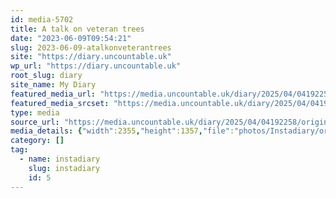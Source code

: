 ```yaml
---
id: media-5702
title: A talk on veteran trees
date: "2023-06-09T09:54:21"
slug: 2023-06-09-atalkonveterantrees
site: "https://diary.uncountable.uk"
wp_url: "https://diary.uncountable.uk"
root_slug: diary
site_name: My Diary
featured_media_url: "https://media.uncountable.uk/diary/2025/04/04192258/original_a5a2d3a4-f0c8-409c-a368-6284b1789faf_I%281%29.webp"
featured_media_srcset: "https://media.uncountable.uk/diary/2025/04/04192258/original_a5a2d3a4-f0c8-409c-a368-6284b1789faf_I%281%29-300x173.webp 300w, https://media.uncountable.uk/diary/2025/04/04192258/original_a5a2d3a4-f0c8-409c-a368-6284b1789faf_I%281%29-1024x590.webp 1024w, https://media.uncountable.uk/diary/2025/04/04192258/original_a5a2d3a4-f0c8-409c-a368-6284b1789faf_I%281%29-150x150.webp 150w, https://media.uncountable.uk/diary/2025/04/04192258/original_a5a2d3a4-f0c8-409c-a368-6284b1789faf_I%281%29-640x369.webp 640w, https://media.uncountable.uk/diary/2025/04/04192258/original_a5a2d3a4-f0c8-409c-a368-6284b1789faf_I%281%29.webp 2355w"
type: media
source_url: "https://media.uncountable.uk/diary/2025/04/04192258/original_a5a2d3a4-f0c8-409c-a368-6284b1789faf_I%281%29.webp"
media_details: {"width":2355,"height":1357,"file":"photos/Instadiary/original_a5a2d3a4-f0c8-409c-a368-6284b1789faf_I(1).webp","filesize":176642,"sizes":{"medium":{"file":"original_a5a2d3a4-f0c8-409c-a368-6284b1789faf_I(1)-300x173.webp","width":300,"height":173,"filesize":11062,"mime_type":"image/webp","source_url":"https://media.uncountable.uk/diary/2025/04/04192258/original_a5a2d3a4-f0c8-409c-a368-6284b1789faf_I%281%29-300x173.webp"},"large":{"file":"original_a5a2d3a4-f0c8-409c-a368-6284b1789faf_I(1)-1024x590.webp","width":1024,"height":590,"filesize":72154,"mime_type":"image/webp","source_url":"https://media.uncountable.uk/diary/2025/04/04192258/original_a5a2d3a4-f0c8-409c-a368-6284b1789faf_I%281%29-1024x590.webp"},"thumbnail":{"file":"original_a5a2d3a4-f0c8-409c-a368-6284b1789faf_I(1)-150x150.webp","width":150,"height":150,"filesize":6040,"mime_type":"image/webp","source_url":"https://media.uncountable.uk/diary/2025/04/04192258/original_a5a2d3a4-f0c8-409c-a368-6284b1789faf_I%281%29-150x150.webp"},"mobwidth":{"file":"original_a5a2d3a4-f0c8-409c-a368-6284b1789faf_I(1)-640x369.webp","width":640,"height":369,"filesize":36904,"mime_type":"image/webp","source_url":"https://media.uncountable.uk/diary/2025/04/04192258/original_a5a2d3a4-f0c8-409c-a368-6284b1789faf_I%281%29-640x369.webp"},"full":{"file":"original_a5a2d3a4-f0c8-409c-a368-6284b1789faf_I%281%29.webp","width":2355,"height":1357,"mime_type":"image/webp","source_url":"https://media.uncountable.uk/diary/2025/04/04192258/original_a5a2d3a4-f0c8-409c-a368-6284b1789faf_I%281%29.webp"}},"image_meta":{"aperture":"0","credit":"","camera":"","caption":"","created_timestamp":"0","copyright":"","focal_length":"0","iso":"0","shutter_speed":"0","title":"","orientation":"0","keywords":[]}}
category: []
tag:
  - name: instadiary
    slug: instadiary
    id: 5
---
```


